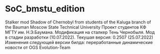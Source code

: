 # SoC_bmstu_edition
Stalker mod Shadow of Chernobyl from students of the Kaluga branch of the Bauman Moscow State Technical University
Проект студентов КФ МГТУ им. Н.Э.Баумана. Модификация на сталкер Тень Чернобыля. Мод в стадии разработки (10.07.2022).
Текушая версия: 0.2507 (25.07.2022)
Изменения следующей версии билда: переработанные динамические новости от OGS Evolution-Team  
